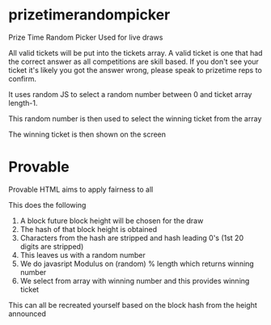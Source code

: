 # prizetimerandompicker
Prize Time Random Picker Used for live draws

All valid tickets will be put into the tickets array. A valid ticket is one that had the correct answer as all competitions are skill based. If you don't see your ticket it's likely you got the answer wrong, please speak to prizetime reps to confirm.

It uses random JS to select a random number between 0 and ticket array length-1.

This random number is then used to select the winning ticket from the array

The winning ticket is then shown on the screen


# Provable

Provable HTML aims to apply fairness to all

This does the following

1. A block future block height will be chosen for the draw
2. The hash of that block height is obtained
3. Characters from the hash are stripped and hash leading 0's (1st 20 digits are stripped)
4. This leaves us with a random number 
5. We do javasript 	Modulus on (random) % length which returns winning number
6. We select from array with winning number and this provides winning ticket

This can all be recreated yourself based on the block hash from the height announced